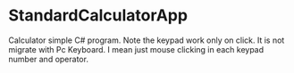 # StandardCalculatorApp
Calculator simple C# program. Note the keypad work only on click. It is not migrate with Pc Keyboard. I mean just mouse clicking in each keypad number and operator.
